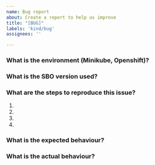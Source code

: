 ```yaml
---
name: Bug report
about: Create a report to help us improve
title: "[BUG]"
labels: 'kind/bug'
assignees: ''

---
```


### What is the environment (Minikube, Openshift)?


### What is the SBO version used?


### What are the steps to reproduce this issue?
  1. 
  2. 
  3. 
  4. 


### What is the expected behaviour?


### What is the actual behaviour?


